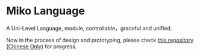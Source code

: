 # Miko Language

A Uni-Level Language, module, controllable，graceful and unified.

Now in the process of design and prototyping, please check [this repository (Chinese Only)](https://github.com/kgs233/MikoLangIdea "Miko Lang Idea") for progress.
